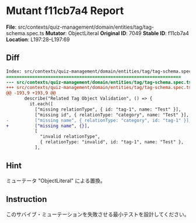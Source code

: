 # Mutant f11cb7a4 Report

**File**: src/contexts/quiz-management/domain/entities/tag/tag-schema.spec.ts
**Mutator**: ObjectLiteral
**Original ID**: 7049
**Stable ID**: f11cb7a4
**Location**: L197:28–L197:69

## Diff

```diff
Index: src/contexts/quiz-management/domain/entities/tag/tag-schema.spec.ts
===================================================================
--- src/contexts/quiz-management/domain/entities/tag/tag-schema.spec.ts	original
+++ src/contexts/quiz-management/domain/entities/tag/tag-schema.spec.ts	mutated #7049
@@ -193,9 +193,9 @@
       describe("Related Tag Object Validation", () => {
         it.each([
           ["missing relationType", { id: "tag-1", name: "Test" }],
           ["missing id", { relationType: "category", name: "Test" }],
-          ["missing name", { relationType: "category", id: "tag-1" }],
+          ["missing name", {}],
           [
             "invalid relationType",
             { relationType: "invalid", id: "tag-1", name: "Test" },
           ],
```

## Hint

ミューテータ "ObjectLiteral" による置換。

## Instruction

このサバイブ・ミューテーションを失敗させる最小テストを設計してください。
